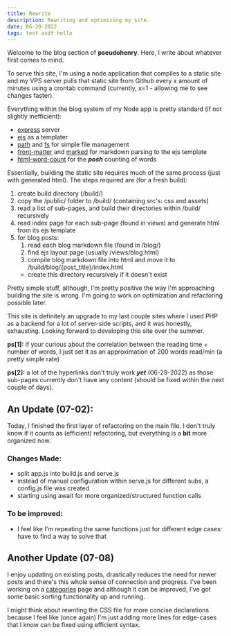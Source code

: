 ```yaml
---
title: Rewrite
description: Rewriting and optimizing my site.
date: 06-29-2022
tags: test asdf hello
---
```


Welcome to the blog section of **pseudohenry**. Here, I write about whatever first comes to mind.

To serve this site, I'm using a node application that compiles to a static site and my VPS server pulls that static site from Github every *x* amount of minutes using a crontab command (currently, x=1 - allowing me to see changes faster).

Everything within the blog system of my Node app is pretty standard (if not slightly inefficient):
- [express](https://expressjs.com/) server
- [ejs](https://www.npmjs.com/package/ejs) as a templater
- [path](https://nodejs.org/api/path.html) and [fs](https://nodejs.dev/learn/the-nodejs-fs-module) for simple file management
- [front-matter](https://www.npmjs.com/package/front-matter) and [marked](https://www.npmjs.com/package/marked) for markdown parsing to the ejs template
- [html-word-count](https://www.npmjs.com/package/html-word-count) for the ***posh*** counting of words

Essentially, building the static site requires much of the same process (just with generated html). The steps required are (for a fresh build):
1. create build directory (/build/)
2. copy the /public/ folder to /build/ (containing src's: css and assets)
3. read a list of sub-pages, and build their directories within /build/ recursively
4. read index page for each sub-page (found in views) and generate html from its ejs template
5. for blog posts:
    1. read each blog markdown file (found in /blog/)
    2. find ejs layout page (usually /views/blog.html)
    3. compile blog markdown file into html and move it to /build/blog/{post_title}/index.html 
      - create this directory recursively if it doesn't exist

Pretty simple stuff, although, I'm pretty positive the way I'm approaching building the site is wrong. I'm going to work on optimization and refactoring possible later.

This site is definitely an upgrade to my last couple sites where I used PHP as a backend for a lot of server-side scripts, and it was honestly, exhausting. Looking forward to developing this site over the summer.

**ps[1]:** if your curious about the correlation between the reading time + number of words, I just set it as an approximation of 200 words read/min (a pretty simple rate)

**ps[2]:** a lot of the hyperlinks don't truly work ***yet*** (06-29-2022) as those sub-pages currently don't have any content (should be fixed within the next couple of days).
    
## An Update (07-02):

Today, I finished the first layer of refactoring on the main file. I don't truly know if it counts as (efficient) refactoring, but everything is a **bit** more organized now.

### Changes Made:
- split app.js into build.js and serve.js
- instead of manual configuration within serve.js for different subs, a config.js file was created
- starting using await for more organized/structured function calls

### To be improved:
- I feel like I'm repeating the same functions just for different edge cases: have to find a way to solve that

## Another Update (07-08)

I enjoy updating on existing posts, drastically reduces the need for newer posts and there's this whole sense of connection and progress. I've been working on a [categories](/category/) page and although it can be improved, I've got some basic sorting functionality up and running.

I might think about rewriting the CSS file for more concise declarations because I feel like (once again) I'm just adding more lines for edge-cases that I know can be fixed using efficient syntax.
